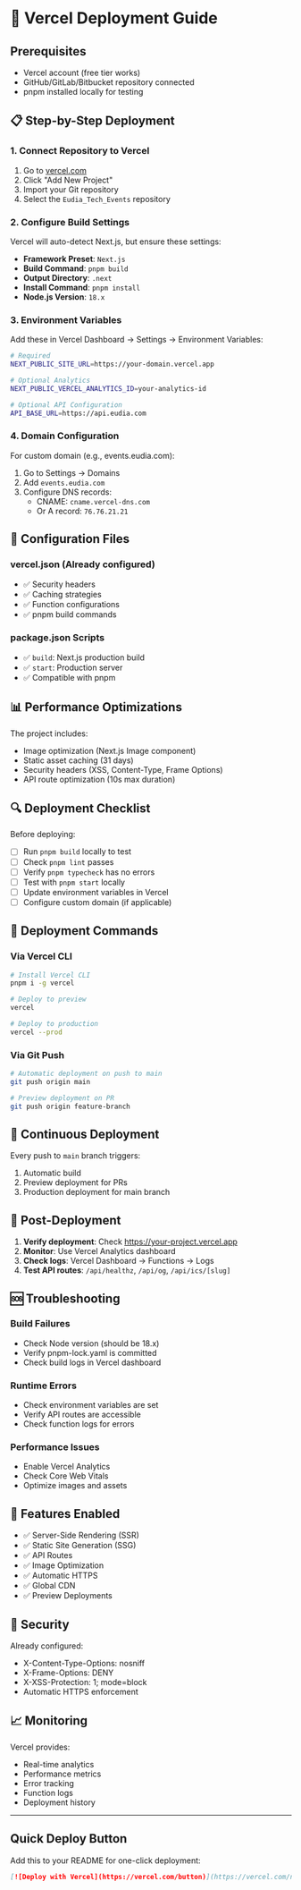 # 🚀 Vercel Deployment Guide

## Prerequisites

- Vercel account (free tier works)
- GitHub/GitLab/Bitbucket repository connected
- pnpm installed locally for testing

## 📋 Step-by-Step Deployment

### 1. Connect Repository to Vercel

1. Go to [vercel.com](https://vercel.com)
2. Click "Add New Project"
3. Import your Git repository
4. Select the `Eudia_Tech_Events` repository

### 2. Configure Build Settings

Vercel will auto-detect Next.js, but ensure these settings:

- **Framework Preset**: `Next.js`
- **Build Command**: `pnpm build`
- **Output Directory**: `.next`
- **Install Command**: `pnpm install`
- **Node.js Version**: `18.x`

### 3. Environment Variables

Add these in Vercel Dashboard → Settings → Environment Variables:

```bash
# Required
NEXT_PUBLIC_SITE_URL=https://your-domain.vercel.app

# Optional Analytics
NEXT_PUBLIC_VERCEL_ANALYTICS_ID=your-analytics-id

# Optional API Configuration
API_BASE_URL=https://api.eudia.com
```

### 4. Domain Configuration

For custom domain (e.g., events.eudia.com):

1. Go to Settings → Domains
2. Add `events.eudia.com`
3. Configure DNS records:
   - CNAME: `cname.vercel-dns.com`
   - Or A record: `76.76.21.21`

## 🔧 Configuration Files

### vercel.json (Already configured)
- ✅ Security headers
- ✅ Caching strategies
- ✅ Function configurations
- ✅ pnpm build commands

### package.json Scripts
- ✅ `build`: Next.js production build
- ✅ `start`: Production server
- ✅ Compatible with pnpm

## 📊 Performance Optimizations

The project includes:
- Image optimization (Next.js Image component)
- Static asset caching (31 days)
- Security headers (XSS, Content-Type, Frame Options)
- API route optimization (10s max duration)

## 🔍 Deployment Checklist

Before deploying:
- [ ] Run `pnpm build` locally to test
- [ ] Check `pnpm lint` passes
- [ ] Verify `pnpm typecheck` has no errors
- [ ] Test with `pnpm start` locally
- [ ] Update environment variables in Vercel
- [ ] Configure custom domain (if applicable)

## 🚦 Deployment Commands

### Via Vercel CLI
```bash
# Install Vercel CLI
pnpm i -g vercel

# Deploy to preview
vercel

# Deploy to production
vercel --prod
```

### Via Git Push
```bash
# Automatic deployment on push to main
git push origin main

# Preview deployment on PR
git push origin feature-branch
```

## 🔄 Continuous Deployment

Every push to `main` branch triggers:
1. Automatic build
2. Preview deployment for PRs
3. Production deployment for main branch

## 🎯 Post-Deployment

1. **Verify deployment**: Check https://your-project.vercel.app
2. **Monitor**: Use Vercel Analytics dashboard
3. **Check logs**: Vercel Dashboard → Functions → Logs
4. **Test API routes**: `/api/healthz`, `/api/og`, `/api/ics/[slug]`

## 🆘 Troubleshooting

### Build Failures
- Check Node version (should be 18.x)
- Verify pnpm-lock.yaml is committed
- Check build logs in Vercel dashboard

### Runtime Errors
- Check environment variables are set
- Verify API routes are accessible
- Check function logs for errors

### Performance Issues
- Enable Vercel Analytics
- Check Core Web Vitals
- Optimize images and assets

## 📱 Features Enabled

- ✅ Server-Side Rendering (SSR)
- ✅ Static Site Generation (SSG)
- ✅ API Routes
- ✅ Image Optimization
- ✅ Automatic HTTPS
- ✅ Global CDN
- ✅ Preview Deployments

## 🔐 Security

Already configured:
- X-Content-Type-Options: nosniff
- X-Frame-Options: DENY
- X-XSS-Protection: 1; mode=block
- Automatic HTTPS enforcement

## 📈 Monitoring

Vercel provides:
- Real-time analytics
- Performance metrics
- Error tracking
- Function logs
- Deployment history

---

## Quick Deploy Button

Add this to your README for one-click deployment:

```markdown
[![Deploy with Vercel](https://vercel.com/button)](https://vercel.com/new/clone?repository-url=https://github.com/yourusername/eudia-tech-events)
```
